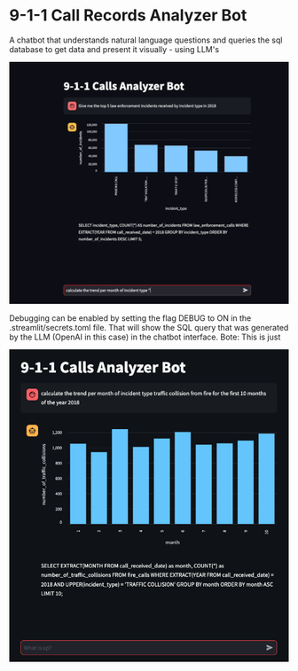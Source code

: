 # 9-1-1 Call Records Analyzer Bot
A chatbot that understands natural language questions and queries the sql database to get data and present it visually - using LLM's

![Bot snapshot without DEBUG enabled](images/gif/snapshots-001.gif)

Debugging can be enabled by setting the flag DEBUG to ON in the .streamlit/secrets.toml file. That will show the SQL query that was generated by the LLM (OpenAI in this case) in the chatbot interface. 
Bote: This is just 

![Bot snapshot without DEBUG enabled](images/call-chatbot.png)
